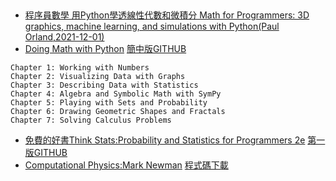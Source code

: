 
##
- [程序員數學 用Python學透線性代數和微積分 Math for Programmers: 3D graphics, machine learning, and simulations with Python(Paul Orland,2021-12-01)]()
- [Doing Math with Python](https://nostarch.com/doingmathwithpython)  [簡中版](https://www.tenlong.com.tw/products/9787115522719)[GITHUB](https://github.com/doingmathwithpython/code)
```
Chapter 1: Working with Numbers
Chapter 2: Visualizing Data with Graphs
Chapter 3: Describing Data with Statistics
Chapter 4: Algebra and Symbolic Math with SymPy
Chapter 5: Playing with Sets and Probability
Chapter 6: Drawing Geometric Shapes and Fractals
Chapter 7: Solving Calculus Problems
```
- [免費的好書Think Stats:Probability and Statistics for Programmers 2e](https://greenteapress.com/wp/think-stats-2e/) [第一版](https://greenteapress.com/thinkstats/)[GITHUB](https://github.com/AllenDowney/ThinkStats2)
- [Computational Physics:Mark Newman](http://www-personal.umich.edu/~mejn/computational-physics/) [程式碼下載](http://websites.umich.edu/~mejn/cp/programs.html)

